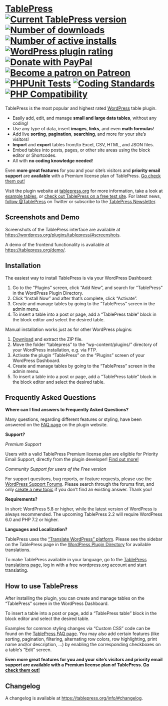 # [TablePress](https://tablepress.org/) [![Current TablePress version](https://img.shields.io/wordpress/plugin/v/tablepress.svg)](https://wordpress.org/plugins/tablepress/) [![Number of downloads](https://img.shields.io/wordpress/plugin/dt/tablepress.svg)](https://wordpress.org/plugins/tablepress/advanced/) [![Number of active installs](https://img.shields.io/wordpress/plugin/installs/tablepress.svg)](https://wordpress.org/plugins/tablepress/advanced/) [![WordPress plugin rating](https://img.shields.io/wordpress/plugin/r/tablepress.svg)](https://wordpress.org/plugins/tablepress/#reviews) [![Donate with PayPal](https://img.shields.io/badge/PayPal-Donate-yellow.svg)](https://www.paypal.me/TobiasBg) [![Become a patron on Patreon](https://img.shields.io/badge/patreon-Sponsor-ff5441)](https://www.patreon.com/TobiasBg) [![PHPUnit Tests](https://github.com/TablePress/TablePress/actions/workflows/phpunit-tests.yml/badge.svg)](https://github.com/TablePress/TablePress/actions/workflows/phpunit-tests.yml) [![Coding Standards](https://github.com/TablePress/TablePress/actions/workflows/coding-standards.yml/badge.svg)](https://github.com/TablePress/TablePress/actions/workflows/coding-standards.yml) [![PHP Compatibility](https://github.com/TablePress/TablePress/actions/workflows/php-compatibility.yml/badge.svg)](https://github.com/TablePress/TablePress/actions/workflows/php-compatibility.yml)

TablePress is the most popular and highest rated [WordPress](https://wordpress.org/) table plugin.

* Easily add, edit, and manage **small and large data tables**, without any coding!
* Use any type of data, insert **images**, **links**, and even **math formulas**!
* Add live **sorting**, **pagination**, **searching**, and more for your site’s visitors!
* **Import** and **export** tables from/to Excel, CSV, HTML, and JSON files.
* Embed tables into posts, pages, or other site areas using the block editor or Shortcodes.
* All with **no coding knowledge needed**!

Even **more great features** for you and your site’s visitors and **priority email support** are **available** with a Premium license plan of TablePress. [Go check them out!](https://tablepress.org/premium/)

Visit the plugin website at [tablepress.org](https://tablepress.org/) for more information, take a look at [example tables](https://tablepress.org/demo/), or [check out TablePress on a free test site](https://tablepress.org/demo/#try). For latest news, [follow @TablePress](https://twitter.com/TablePress) on Twitter or subscribe to the [TablePress Newsletter](https://tablepress.org/#newsletter).

## Screenshots and Demo

Screenshots of the TablePress interface are available at https://wordpress.org/plugins/tablepress/#screenshots.

A demo of the frontend functionality is available at https://tablepress.org/demo/.

## Installation

The easiest way to install TablePress is via your WordPress Dashboard:

1. Go to the “Plugins” screen, click “Add New”, and search for “TablePress” in the WordPress Plugin Directory.
1. Click “Install Now” and after that’s complete, click “Activate”.
1. Create and manage tables by going to the “TablePress” screen in the admin menu.
1. To insert a table into a post or page, add a “TablePress table” block in the block editor and select the desired table.

Manual installation works just as for other WordPress plugins:

1. [Download](https://downloads.wordpress.org/plugin/tablepress.latest-stable.zip) and extract the ZIP file.
1. Move the folder “tablepress” to the “wp-content/plugins/” directory of your WordPress installation, e.g. via FTP.
1. Activate the plugin “TablePress” on the “Plugins” screen of your WordPress Dashboard.
1. Create and manage tables by going to the “TablePress” screen in the admin menu.
1. To insert a table into a post or page, add a “TablePress table” block in the block editor and select the desired table.

## Frequently Asked Questions

**Where can I find answers to Frequently Asked Questions?**

Many questions, regarding different features or styling, have been answered on the [FAQ page](https://tablepress.org/faq/) on the plugin website.

**Support?**

*Premium Support*

Users with a valid TablePress Premium license plan are eligible for Priority Email Support, directly from the plugin developer! [Find out more!](https://tablepress.org/premium/)

*Community Support for users of the Free version*

For support questions, bug reports, or feature requests, please use the [WordPress Support Forums](https://wordpress.org/support/plugin/tablepress/). Please search through the forums first, and only [create a new topic](https://wordpress.org/support/plugin/tablepress/#new-post) if you don’t find an existing answer. Thank you!

**Requirements?**

In short: WordPress 5.8 or higher, while the latest version of WordPress is always recommended. The upcoming TablePress 2.2 will require WordPress 6.0 and PHP 7.2 or higher.

**Languages and Localization?**

TablePress uses the [“Translate WordPress” platform](https://translate.wordpress.org/). Please see the sidebar on the TablePress page in the [WordPress Plugin Directory](https://wordpress.org/plugins/tablepress/) for available translations.

To make TablePress available in your language, go to the [TablePress translations page](https://translate.wordpress.org/projects/wp-plugins/tablepress/), log in with a free wordpress.org account and start translating.

## How to use TablePress

After installing the plugin, you can create and manage tables on the “TablePress” screen in the WordPress Dashboard.

To insert a table into a post or page, add a “TablePress table” block in the block editor and select the desired table.

Examples for common styling changes via “Custom CSS” code can be found on the [TablePress FAQ page](https://tablepress.org/faq/).
You may also add certain features (like sorting, pagination, filtering, alternating row colors, row highlighting, print name and/or description, ...) by enabling the corresponding checkboxes on a table’s “Edit” screen.

**Even more great features for you and your site’s visitors and priority email support are available with a Premium license plan of TablePress. [Go check them out!](https://tablepress.org/premium/)**

## Changelog

A changelog is available at https://tablepress.org/info/#changelog.
